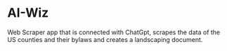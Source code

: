 # AI-Wiz
Web Scraper app that is connected with ChatGpt, scrapes the data of the US counties and their bylaws and creates a landscaping document. 
